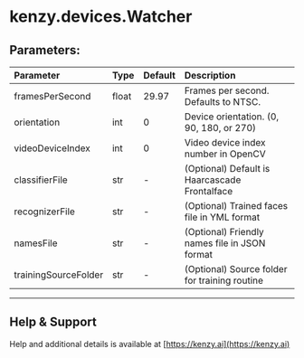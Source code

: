 # kenzy.devices.Watcher

## Parameters:
| Parameter            | Type    | Default | Description |
| :------------------- | :------ | :------ | :---------- |
| framesPerSecond      | float   | 29.97   | Frames per second.  Defaults to NTSC. |
| orientation          | int     | 0       | Device orientation. (0, 90, 180, or 270) |
| videoDeviceIndex     | int     | 0       | Video device index number in OpenCV |
| classifierFile       | str     | -       | (Optional) Default is Haarcascade Frontalface |
| recognizerFile       | str     | -       | (Optional) Trained faces file in YML format |
| namesFile            | str     | -       | (Optional) Friendly names file in JSON format |
| trainingSourceFolder | str     | -       | (Optional) Source folder for training routine |

-----

## Help &amp; Support
Help and additional details is available at [https://kenzy.ai](https://kenzy.ai)